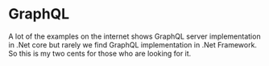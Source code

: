 # GraphQL
A lot of the examples on the internet shows GraphQL server implementation in .Net core but rarely we find GraphQL implementation in .Net Framework. So this is my two cents for those who are looking for it.
